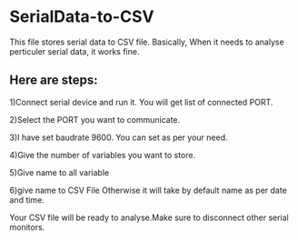 # SerialData-to-CSV
This file stores serial data to CSV file. Basically, When it needs to analyse perticuler serial data, it works fine.

## Here are steps:

1)Connect serial device and run it. You will get list of connected PORT.

2)Select the PORT you want to communicate.

3)I have set baudrate 9600. You can set as per your need.

4)Give the number of variables you want to store.

5)Give name to all variable 

6)give name to CSV File Otherwise it will take by default name as per date and time.
 
 Your CSV file will be ready to analyse.Make sure to disconnect other serial monitors.
